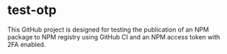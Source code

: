 # test-otp
This GitHub project is designed for testing the publication of an NPM package to NPM registry using GitHub CI and an NPM access token with 2FA enabled.
